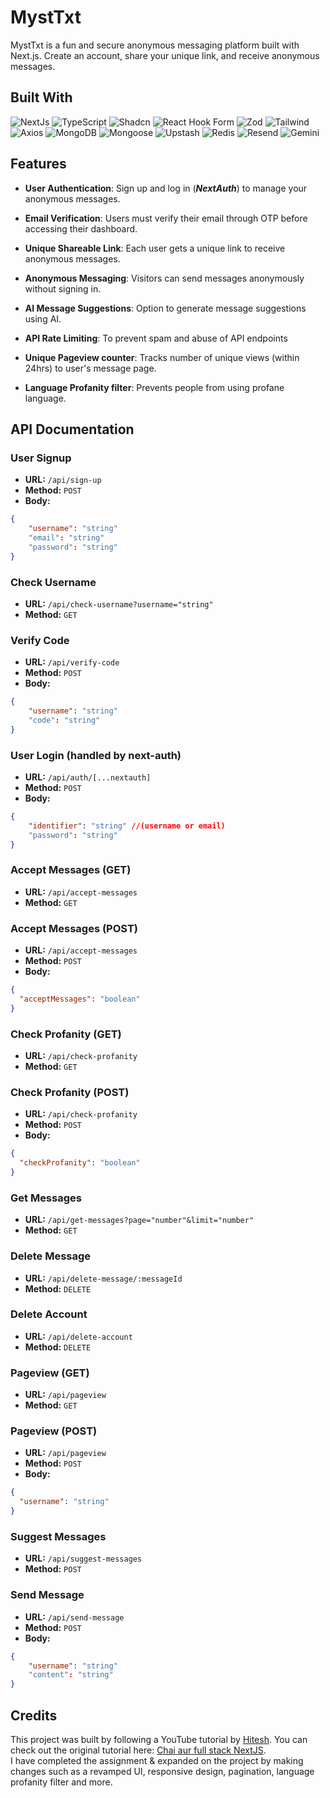 # MystTxt

MystTxt is a fun and secure anonymous messaging platform built with Next.js. Create an account, share your unique link, and receive anonymous messages.

## Built With

![NextJs](https://img.shields.io/badge/Next.js-000000.svg?style=for-the-badge&logo=nextdotjs&logoColor=white)
![TypeScript](https://img.shields.io/badge/TypeScript-3178C6.svg?style=for-the-badge&logo=TypeScript&logoColor=white)
![Shadcn](https://img.shields.io/badge/shadcn/ui-000000.svg?style=for-the-badge&logo=shadcn/ui&logoColor=white)
![React Hook Form](https://img.shields.io/badge/React%20Hook%20Form-EC5990.svg?style=for-the-badge&logo=React-Hook-Form&logoColor=white)
![Zod](https://img.shields.io/badge/Zod-3E67B1.svg?style=for-the-badge&logo=Zod&logoColor=white)
![Tailwind](https://img.shields.io/badge/Tailwind%20CSS-06B6D4.svg?style=for-the-badge&logo=Tailwind-CSS&logoColor=white)
![Axios](https://img.shields.io/badge/Axios-5A29E4.svg?style=for-the-badge&logo=Axios&logoColor=white)
![MongoDB](https://img.shields.io/badge/MongoDB-47A248.svg?style=for-the-badge&logo=MongoDB&logoColor=white)
![Mongoose](https://img.shields.io/badge/Mongoose-880000.svg?style=for-the-badge&logo=Mongoose&logoColor=white)
![Upstash](https://img.shields.io/badge/Upstash-00E9A3.svg?style=for-the-badge&logo=Upstash&logoColor=white)
![Redis](https://img.shields.io/badge/Redis-FF4438.svg?style=for-the-badge&logo=Redis&logoColor=white)
![Resend](https://img.shields.io/badge/Resend-000000.svg?style=for-the-badge&logo=Resend&logoColor=white)
![Gemini](https://img.shields.io/badge/Google%20Gemini-8E75B2.svg?style=for-the-badge&logo=Google-Gemini&logoColor=white)

## Features

- **User Authentication**: Sign up and log in (**_NextAuth_**) to manage your anonymous messages.

- **Email Verification**: Users must verify their email through OTP before accessing their dashboard.

- **Unique Shareable Link**: Each user gets a unique link to receive anonymous messages.

- **Anonymous Messaging**: Visitors can send messages anonymously without signing in.

- **AI Message Suggestions**: Option to generate message suggestions using AI.

- **API Rate Limiting**: To prevent spam and abuse of API endpoints

- **Unique Pageview counter**: Tracks number of unique views (within 24hrs) to user's message page.

- **Language Profanity filter**: Prevents people from using profane language.

## API Documentation

### User Signup

- **URL:** `/api/sign-up`
- **Method:** `POST`
- **Body:**

```json
{
    "username": "string"
    "email": "string"
    "password": "string"
}
```

### Check Username

- **URL:** `/api/check-username?username="string"`
- **Method:** `GET`

### Verify Code

- **URL:** `/api/verify-code`
- **Method:** `POST`
- **Body:**

```json
{
    "username": "string"
    "code": "string"
}
```

### User Login (handled by next-auth)

- **URL:** `/api/auth/[...nextauth]`
- **Method:** `POST`
- **Body:**

```json
{
    "identifier": "string" //(username or email)
    "password": "string"
}
```

### Accept Messages (GET)

- **URL:** `/api/accept-messages`
- **Method:** `GET`

### Accept Messages (POST)

- **URL:** `/api/accept-messages`
- **Method:** `POST`
- **Body:**

```json
{
  "acceptMessages": "boolean"
}
```

### Check Profanity (GET)

- **URL:** `/api/check-profanity`
- **Method:** `GET`

### Check Profanity (POST)

- **URL:** `/api/check-profanity`
- **Method:** `POST`
- **Body:**

```json
{
  "checkProfanity": "boolean"
}
```

### Get Messages

- **URL:** `/api/get-messages?page="number"&limit="number"`
- **Method:** `GET`

### Delete Message

- **URL:** `/api/delete-message/:messageId`
- **Method:** `DELETE`

### Delete Account

- **URL:** `/api/delete-account`
- **Method:** `DELETE`

### Pageview (GET)

- **URL:** `/api/pageview`
- **Method:** `GET`

### Pageview (POST)

- **URL:** `/api/pageview`
- **Method:** `POST`
- **Body:**

```json
{
  "username": "string"
}
```

### Suggest Messages

- **URL:** `/api/suggest-messages`
- **Method:** `POST`

### Send Message

- **URL:** `/api/send-message`
- **Method:** `POST`
- **Body:**

```json
{
    "username": "string"
    "content": "string"
}
```

## Credits

This project was built by following a YouTube tutorial by [Hitesh](https://github.com/hiteshchoudhary). You can check out the original tutorial here: [Chai aur full stack NextJS](https://youtube.com/playlist?list=PLu71SKxNbfoBAaWGtn9GA2PTw0HO0tXzq&si=4upjwfZxyC_2AOtL).
<br/>
I have completed the assignment & expanded on the project by making changes such as a revamped UI, responsive design, pagination, language profanity filter and more.
